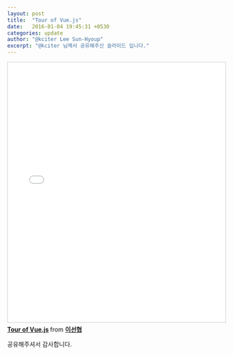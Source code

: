 ```yaml
---
layout: post
title:  "Tour of Vue.js"
date:   2016-01-04 19:45:31 +0530
categories: update
author: "@kciter Lee Sun-Hyoup"
excerpt: "@kciter 님께서 공유해주신 슬라이드 입니다."
---
```


<iframe src="//www.slideshare.net/slideshow/embed_code/key/u08UdbIK0rj0jC" width="100%" height="600" frameborder="0" marginwidth="0" marginheight="0" scrolling="no" style="border:1px solid #CCC; border-width:1px; margin-bottom:5px; max-width: 100%;" allowfullscreen> </iframe> <div style="margin-bottom:5px"> <strong> <a href="//www.slideshare.net/sunhyouplee/tour-of-vuejs-70654520" title="Tour of Vue.js" target="_blank">Tour of Vue.js</a> </strong> from <strong><a target="_blank" href="//www.slideshare.net/sunhyouplee">이선협</a></strong> </div>

공유해주셔서 감사합니다.


